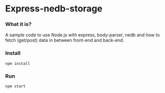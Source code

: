 # Express-nedb-storage

### What it is?
A sample code to use Node.js with express, body-parser, nedb and how to fetch (get/post) data in between front-end and back-end. 

### Install
```shell
npm install
```

### Run
```shell
npm start
```
